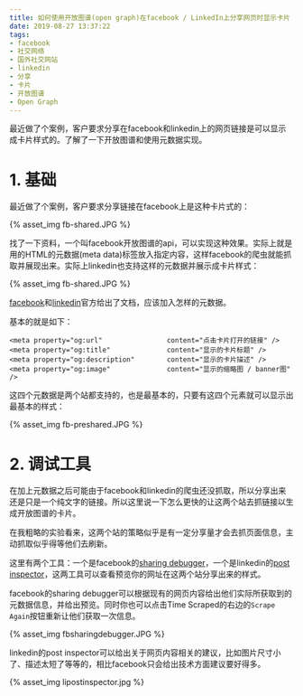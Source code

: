 ```yaml
---
title: 如何使用开放图谱(open graph)在facebook / LinkedIn上分享网页时显示卡片
date: 2019-08-27 13:37:22
tags:
- facebook
- 社交网络
- 国外社交网站
- linkedin
- 分享
- 卡片
- 开放图谱
- Open Graph
---
```

最近做了个案例，客户要求分享在facebook和linkedin上的网页链接是可以显示成卡片样式的。了解了一下开放图谱和使用元数据实现。
<!-- more -->
# 1. 基础

最近做了个案例，客户要求分享链接在facebook上是这种卡片式的：

{% asset_img fb-shared.JPG %}

找了一下资料，一个叫facebook开放图谱的api，可以实现这种效果。实际上就是用的HTML的元数据(meta data)标签放入指定内容，这样facebook的爬虫就能抓取并展现出来。实际上linkedin也支持这样的元数据并展示成卡片样式：

{% asset_img fb-shared.JPG %}

[facebook](https://developers.facebook.com/docs/sharing/webmasters/)和[linkedin](https://www.linkedin.com/help/linkedin/answer/46687/making-your-website-shareable-on-linkedin?lang=en)官方给出了文档，应该加入怎样的元数据。

基本的就是如下：
```
<meta property="og:url"                content="点击卡片打开的链接" />
<meta property="og:title"              content="显示的卡片标题" />
<meta property="og:description"        content="显示的卡片描述" />
<meta property="og:image"              content="显示的缩略图 / banner图" />
```

这四个元数据是两个站都支持的，也是最基本的，只要有这四个元素就可以显示出最基本的样式：

{% asset_img fb-preshared.JPG %}

# 2. 调试工具

在加上元数据之后可能由于facebook和linkedin的爬虫还没抓取，所以分享出来还是只是一个纯文字的链接。所以这里说一下怎么更快的让这两个站去抓链接以生成开放图谱的卡片。

在我粗略的实验看来，这两个站的策略似乎是有一定分享量才会去抓页面信息，主动抓取似乎得等他们去刷新。

这里有两个工具：一个是facebook的[sharing debugger](https://developers.facebook.com/tools/debug/sharing/)，一个是linkedin的[post inspector](https://www.linkedin.com/post-inspector/inspect/)，这两工具可以查看预览你的网址在这两个站分享出来的样式。

facebook的sharing debugger可以根据现有的网页内容给出他们实际所获取到的元数据信息，并给出预览。同时你也可以点击Time Scraped的右边的```Scrape Again```按钮重新让他们获取一次信息。

{% asset_img fbsharingdebugger.JPG %}

linkedin的post inspector可以给出关于网页内容相关的建议，比如图片尺寸小了、描述太短了等等的，相比facebook只会给出技术方面建议要好得多。

{% asset_img lipostinspector.jpg %}